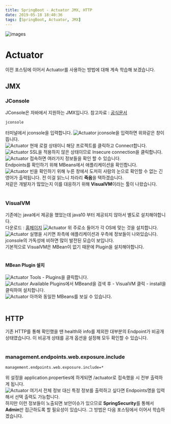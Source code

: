 ```yaml
---
title: SpringBoot - Actuator JMX, HTTP
date: 2019-05-18 18:40:36
tags: [SpringBoot, Actuator, JMX]
---
```


![images](/images/springboot/springboot.png)<br/>

# Actuator 
이전 포스팅에 이어서 Actuator를 사용하는 방법에 대해 계속 학습해 보겠습니다.<br/>

## JMX
### JConsole
JConsole은 자바에서 지원하는 JMX입니다.
참고자료 : [공식문서](https://docs.oracle.com/javase/7/docs/technotes/guides/management/jconsole.html)<br/>
```bash
jconsole
```
터미널에서 jconsole을 입력합니다.
![Actuator](/images/springboot/actuator/ac4.png) jconsole을 입력하면 위와같은 창이 뜹니다.<br/> 
![Actuator](/images/springboot/actuator/ac5.png) 현재 로컬 상태이니 해당 프로젝트를 클릭하고 Connect합니다.<br/>
![Actuator](/images/springboot/actuator/ac6.png) SSL을 적용하지 않은 상태이므로 Insecure connection을 클릭합니다.<br/>
![Actuator](/images/springboot/actuator/ac7.png) 
접속하면 여러가지 정보들을 확인 할 수 있습니다.<br/>
Endpoints를 확인하기 위해 MBeans에서 애플리케이션을 확인합니다.<br/>
![Actuator](/images/springboot/actuator/ac8.png) 빈을 확인하기 위해 누른 창에서 도저히 사람의 눈으로 확인할 수 없는 긴 영어가 출력됩니다.
전 이걸 읽느니 차라리 **죽음**을 택하겠습니다.<br/>
저같은 개발자가 많았는지 이를 대응하기 위해 **VisualVM**이라는 툴이 나왔습니다.<br/>
<br/>

### VisualVM
기존에는 java에서 제공을 했었는데 java10 부터 제공되지 않아서 별도로 설치해야합니다.<br/>
다운로드 : [홈페이지](https://visualvm.github.io/download.html) 
![Actuator](/images/springboot/actuator/ac9.png) 위 주로소 들어가 각 OS에 맞는 것을 설치합니다.<br/>
![Actuator](/images/springboot/actuator/ac10.png) 실행을 시키면 좌측에 애플리케이션과 우측에 정보들이 나와있습니다. 
jconsole의 가독성에 비하면 많이 발전된 모습이 보입니다.<br/>
기본적으로 VisualVM은 MBean이 없기 때문에 Plugin을 설치해야합니다.<br/>
<br/>

#### MBean Plugin 설치
![Actuator](/images/springboot/actuator/ac11.png) Tools - Plugins을 클릭합니다.<br/>
![Actuator](/images/springboot/actuator/ac12.png) Available Plugins에서 MBeand을 검색 후 - VisualVM 클릭 - install을 클릭하여 설치합니다.<br/>
![Actuator](/images/springboot/actuator/ac13.png) 아까와 동일한 MBeans를 보실 수 있습니다.<br/>
<br/>

## HTTP
기존 HTTP를 통해 확인했을 땐 health와 info를 제외한 대부분의 Endpoint가 ​비공개​ 상태였습니다.
이 비공개 상태를 공개 옵션을 설정해 모두 확인할 수 있습니다.<br/>
<br/>

### management.endpoints.web.exposure.include
```
management.endpoints.web.exposure.include=*
```
위 설정을 application.properties에 하게되면 /actuator로 접속했을 시 전부 출력하게 됩니다.<br/>
![Actuator](/images/springboot/actuator/ac14.png) 여기서 전체 정보 대신 특정 정보를 출력하고 싶다면 Endpoints명을 입력해서 선택 출력도 가능합니다.<br/>
하지만 이런 정보들이 노출되면 보안이슈가 있으므로 **SpringSecurity**를 통해서 **Admin**만 접근하도록 할 필요성이 있습니다.
그 방법은 다음 포스팅에서 이어서 학습하겠습니다.<br/>